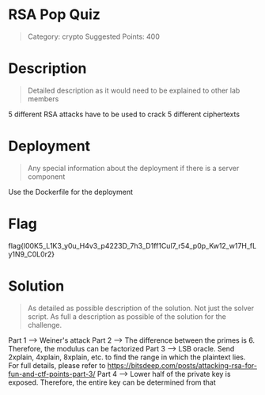 # RSA Pop Quiz

> Category: crypto
> Suggested Points: 400

# Description
> Detailed description as it would need to be explained to other lab members

5 different RSA attacks have to be used to crack 5 different ciphertexts

# Deployment
> Any special information about the deployment if there is a server component

Use the Dockerfile for the deployment

# Flag

flag{l00K5_L1K3_y0u_H4v3_p4223D_7h3_D1ff1Cul7_r54_p0p_Kw12_w17H_fLy1N9_C0L0r2}

# Solution
> As detailed as possible description of the solution. Not just the solver script. As full a description as possible of the solution for the challenge.

Part 1 --> Weiner's attack
Part 2 --> The difference between the primes is 6. Therefore, the modulus can be factorized
Part 3 --> LSB oracle. Send 2xplain, 4xplain, 8xplain, etc. to find the range in which the plaintext lies. For full details, please refer to https://bitsdeep.com/posts/attacking-rsa-for-fun-and-ctf-points-part-3/
Part 4 --> Lower half of the private key is exposed. Therefore, the entire key can be determined from that
